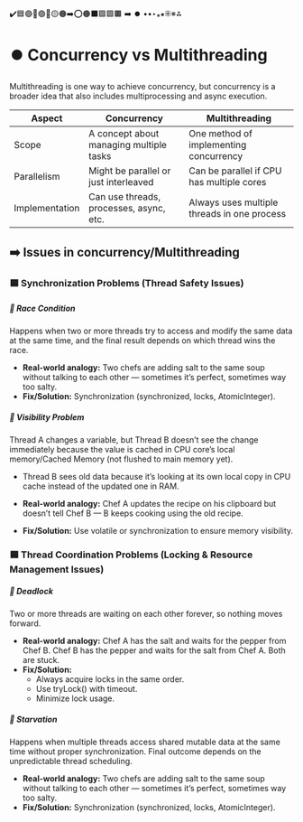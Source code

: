 ️✔️🟦🟣🔵🟢🔴🟡🟠➡️⭕🟠⬛🟩🟪🟫 ➡️ ⏺️ ••‣⁎⁕⁜※⁂

# ⏺️ Concurrency vs Multithreading

Multithreading is one way to achieve concurrency, but concurrency is a broader idea that also includes multiprocessing and async execution.

| **Aspect**     | **Concurrency**                         | **Multithreading**                          |
| -------------- | --------------------------------------- | ------------------------------------------- |
| Scope          | A concept about managing multiple tasks | One method of implementing concurrency      |
| Parallelism    | Might be parallel or just interleaved   | Can be parallel if CPU has multiple cores   |
| Implementation | Can use threads, processes, async, etc. | Always uses multiple threads in one process |

## ➡️ Issues in concurrency/Multithreading

### 🟦 Synchronization Problems (Thread Safety Issues)

##### 🔵 Race Condition

Happens when two or more threads try to access and modify the same data at the same time, and the final result depends on which thread wins the race.

- **Real-world analogy:** Two chefs are adding salt to the same soup without talking to each other — sometimes it’s perfect, sometimes way too salty.
- **Fix/Solution:** Synchronization (synchronized, locks, AtomicInteger).

##### 🔵 Visibility Problem

Thread A changes a variable, but Thread B doesn’t see the change immediately because the value is cached in CPU core’s local memory/Cached Memory (not flushed to main memory yet).

- Thread B sees old data because it’s looking at its own local copy in CPU cache instead of the updated one in RAM.

- **Real-world analogy:** Chef A updates the recipe on his clipboard but doesn’t tell Chef B — B keeps cooking using the old recipe.
- **Fix/Solution:** Use volatile or synchronization to ensure memory visibility.

### 🟦 Thread Coordination Problems (Locking & Resource Management Issues)

##### 🔵 Deadlock

Two or more threads are waiting on each other forever, so nothing moves forward.

- **Real-world analogy:** Chef A has the salt and waits for the pepper from Chef B.
  Chef B has the pepper and waits for the salt from Chef A.
  Both are stuck.
- **Fix/Solution:**
  - Always acquire locks in the same order.
  - Use tryLock() with timeout.
  - Minimize lock usage.

##### 🔵 Starvation

Happens when multiple threads access shared mutable data at the same time without proper synchronization.
Final outcome depends on the unpredictable thread scheduling.

- **Real-world analogy:** Two chefs are adding salt to the same soup without talking to each other — sometimes it’s perfect, sometimes way too salty.
- **Fix/Solution:** Synchronization (synchronized, locks, AtomicInteger).
